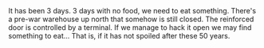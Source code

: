 <div class="text-align: justify;">It has been 3 days. 3 days with no food, we need to eat something. There's a pre-war warehouse up north that somehow is still closed. The reinforced door is controlled by a terminal. If we manage to hack it open we may find something to eat... That is, if it has not spoiled after these 50 years.</div>